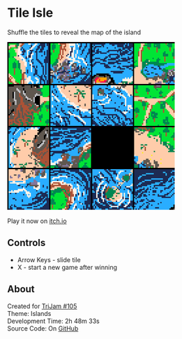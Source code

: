 # Tile Isle
Shuffle the tiles to reveal the map of the island

[![Pieces of a map shuffled around](screenshots/cover.png)](https://caterpillargames.itch.io/tile-isle)

Play it now on [itch.io](https://caterpillargames.itch.io/tile-isle)

## Controls
* Arrow Keys - slide tile
* X - start a new game after winning




## About
Created for [TriJam #105](https://itch.io/jam/trijam-105/entries)  
Theme: Islands  
Development Time: 2h 48m 33s  
Source Code: On [GitHub](https://github.com/CaterpillarGames/pico8-games/tree/master/carts/tile-isle)


